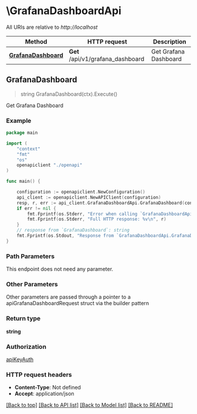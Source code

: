 # \GrafanaDashboardApi

All URIs are relative to *http://localhost*

Method | HTTP request | Description
------------- | ------------- | -------------
[**GrafanaDashboard**](GrafanaDashboardApi.md#GrafanaDashboard) | **Get** /api/v1/grafana_dashboard | Get Grafana Dashboard



## GrafanaDashboard

> string GrafanaDashboard(ctx).Execute()

Get Grafana Dashboard

### Example

```go
package main

import (
    "context"
    "fmt"
    "os"
    openapiclient "./openapi"
)

func main() {

    configuration := openapiclient.NewConfiguration()
    api_client := openapiclient.NewAPIClient(configuration)
    resp, r, err := api_client.GrafanaDashboardApi.GrafanaDashboard(context.Background()).Execute()
    if err != nil {
        fmt.Fprintf(os.Stderr, "Error when calling `GrafanaDashboardApi.GrafanaDashboard``: %v\n", err)
        fmt.Fprintf(os.Stderr, "Full HTTP response: %v\n", r)
    }
    // response from `GrafanaDashboard`: string
    fmt.Fprintf(os.Stdout, "Response from `GrafanaDashboardApi.GrafanaDashboard`: %v\n", resp)
}
```

### Path Parameters

This endpoint does not need any parameter.

### Other Parameters

Other parameters are passed through a pointer to a apiGrafanaDashboardRequest struct via the builder pattern


### Return type

**string**

### Authorization

[apiKeyAuth](../README.md#apiKeyAuth)

### HTTP request headers

- **Content-Type**: Not defined
- **Accept**: application/json

[[Back to top]](#) [[Back to API list]](../README.md#documentation-for-api-endpoints)
[[Back to Model list]](../README.md#documentation-for-models)
[[Back to README]](../README.md)

